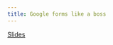 ```yaml
---
title: Google forms like a boss
---
```


[Slides](https://drive.google.com/drive/u/1/folders/1X56thLS6AjUrWVH_Y2Y9oXjjog6vOLtW)
